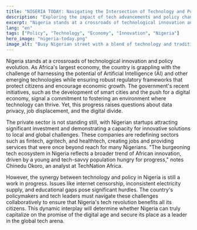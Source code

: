 ```yaml
---
title: "NIGERIA TODAY: Navigating the Intersection of Technology and Policy"
description: "Exploring the impact of tech advancements and policy changes on Nigeria's socio-economic landscape."
excerpt: "Nigeria stands at a crossroads of technological innovation and policy evolution."
lang: "en"
tags: ["Policy", "Technology", "Economy", "Innovation", "Nigeria"]
hero_image: "nigeria-today.png"
image_alt: "Busy Nigerian street with a blend of technology and traditional commerce"
---
```


Nigeria stands at a crossroads of technological innovation and policy evolution. As Africa's largest economy, the country is grappling with the challenge of harnessing the potential of Artificial Intelligence (AI) and other emerging technologies while ensuring robust regulatory frameworks that protect citizens and encourage economic growth. The government's recent initiatives, such as the development of smart cities and the push for a digital economy, signal a commitment to fostering an environment where technology can thrive. Yet, this progress raises questions about data privacy, job displacement, and the digital divide.

The private sector is not standing still, with Nigerian startups attracting significant investment and demonstrating a capacity for innovative solutions to local and global challenges. These companies are redefining sectors such as fintech, agritech, and healthtech, creating jobs and providing services that were once beyond reach for many Nigerians. "The burgeoning tech ecosystem in Nigeria reflects a broader trend of African innovation, driven by a young and tech-savvy population hungry for progress," notes Chinedu Okoro, an analyst at TechNation Africa.

However, the synergy between technology and policy in Nigeria is still a work in progress. Issues like internet censorship, inconsistent electricity supply, and educational gaps pose significant hurdles. The country's policymakers and tech leaders must navigate these challenges collaboratively to ensure that Nigeria's tech revolution benefits all its citizens. This dynamic interplay will determine whether Nigeria can truly capitalize on the promise of the digital age and secure its place as a leader in the global tech arena.